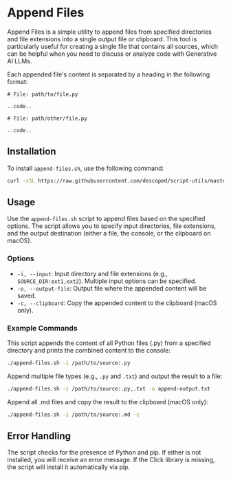 # Append Files

Append Files is a simple utility to append files from specified directories and file extensions into a single output file or clipboard. This tool is particularly useful for creating a single file that contains all sources, which can be helpful when you need to discuss or analyze code with Generative AI LLMs.

Each appended file's content is separated by a heading in the following format:

```
# File: path/to/file.py

..code..

# File: path/other/file.py

..code..
```

## Installation

To install `append-files.sh`, use the following command:

```bash
curl -sSL https://raw.githubusercontent.com/descoped/script-utils/master/install/install.sh | sh -s -- append-files
```

## Usage

Use the `append-files.sh` script to append files based on the specified options. The script allows you to specify input directories, file extensions, and the output destination (either a file, the console, or the clipboard on macOS).

### Options

* `-i, --input`: Input directory and file extensions (e.g., `SOURCE_DIR:ext1,ext2`). Multiple input options can be specified.  
* `-o, --output-file`: Output file where the appended content will be saved.  
* `-c, --clipboard`: Copy the appended content to the clipboard (macOS only).  

### Example Commands

This script appends the content of all Python files (.py) from a specified directory and prints the combined content to the console:

```bash
./append-files.sh -i /path/to/source:.py
```

Append multiple file types (e.g., `.py` and `.txt`) and output the result to a file:

```bash
./append-files.sh -i /path/to/source:.py,.txt -o append-output.txt
```

Append all .md files and copy the result to the clipboard (macOS only):

```bash
./append-files.sh -i /path/to/source:.md -c
```

## Error Handling

The script checks for the presence of Python and pip. If either is not installed, you will receive an error message.
If the Click library is missing, the script will install it automatically via pip.
